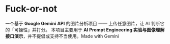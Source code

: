 # Fuck-or-not
 一个基于 **Google Gemini API** 的图片分析项目 —— 上传任意图片，让 AI 判断它的「可操性」并打分。   本项目主要用于 **AI Prompt Engineering 实验与图像理解接口演示**，并不提倡或支持不当使用。Made with Gemini
